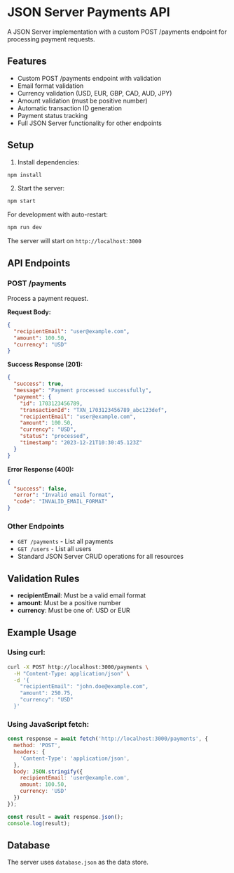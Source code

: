 # JSON Server Payments API

A JSON Server implementation with a custom POST /payments endpoint for processing payment requests.

## Features

- Custom POST /payments endpoint with validation
- Email format validation
- Currency validation (USD, EUR, GBP, CAD, AUD, JPY)
- Amount validation (must be positive number)
- Automatic transaction ID generation
- Payment status tracking
- Full JSON Server functionality for other endpoints

## Setup

1. Install dependencies:
```bash
npm install
```

2. Start the server:
```bash
npm start
```

For development with auto-restart:
```bash
npm run dev
```

The server will start on `http://localhost:3000`

## API Endpoints

### POST /payments

Process a payment request.

**Request Body:**
```json
{
  "recipientEmail": "user@example.com",
  "amount": 100.50,
  "currency": "USD"
}
```

**Success Response (201):**
```json
{
  "success": true,
  "message": "Payment processed successfully",
  "payment": {
    "id": 1703123456789,
    "transactionId": "TXN_1703123456789_abc123def",
    "recipientEmail": "user@example.com",
    "amount": 100.50,
    "currency": "USD",
    "status": "processed",
    "timestamp": "2023-12-21T10:30:45.123Z"
  }
}
```

**Error Response (400):**
```json
{
  "success": false,
  "error": "Invalid email format",
  "code": "INVALID_EMAIL_FORMAT"
}
```

### Other Endpoints

- `GET /payments` - List all payments
- `GET /users` - List all users
- Standard JSON Server CRUD operations for all resources

## Validation Rules

- **recipientEmail**: Must be a valid email format
- **amount**: Must be a positive number
- **currency**: Must be one of: USD or EUR

## Example Usage

### Using curl:
```bash
curl -X POST http://localhost:3000/payments \
  -H "Content-Type: application/json" \
  -d '{
    "recipientEmail": "john.doe@example.com",
    "amount": 250.75,
    "currency": "USD"
  }'
```

### Using JavaScript fetch:
```javascript
const response = await fetch('http://localhost:3000/payments', {
  method: 'POST',
  headers: {
    'Content-Type': 'application/json',
  },
  body: JSON.stringify({
    recipientEmail: 'user@example.com',
    amount: 100.50,
    currency: 'USD'
  })
});

const result = await response.json();
console.log(result);
```

## Database

The server uses `database.json` as the data store.

